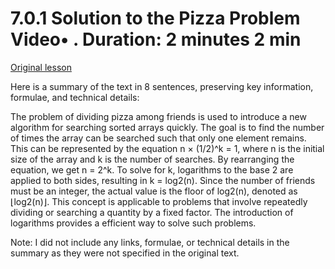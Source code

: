 # 7.0.1 Solution to the Pizza Problem Video• . Duration: 2 minutes 2 min

[Original lesson](https://www.coursera.org/learn/uol-algorithms-and-data-structures-1/lecture/jsafW/7-0-1-solution-to-the-pizza-problem)

Here is a summary of the text in 8 sentences, preserving key information, formulae, and technical details:

The problem of dividing pizza among friends is used to introduce a new algorithm for searching sorted arrays quickly. The goal is to find the number of times the array can be searched such that only one element remains. This can be represented by the equation n × (1/2)^k = 1, where n is the initial size of the array and k is the number of searches. By rearranging the equation, we get n = 2^k. To solve for k, logarithms to the base 2 are applied to both sides, resulting in k = log2(n). Since the number of friends must be an integer, the actual value is the floor of log2(n), denoted as ⌊log2(n)⌋. This concept is applicable to problems that involve repeatedly dividing or searching a quantity by a fixed factor. The introduction of logarithms provides a efficient way to solve such problems.

Note: I did not include any links, formulae, or technical details in the summary as they were not specified in the original text.

